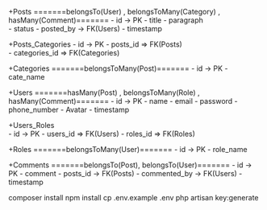 +Posts          =======belongsTo(User) , belongsToMany(Category) , hasMany(Comment)=======
    - id -> PK
    - title
    - paragraph     
    - status 
    - posted_by -> FK(Users) 
    - timestamp
    
+Posts_Categories
    - id -> PK
    - posts_id        => FK(Posts)  
    - categories_id   => FK(Categories)
    
+Categories     =======belongsToMany(Post)=======
    - id -> PK
    - cate_name     
    
+Users          =======hasMany(Post) , belongsToMany(Role) , hasMany(Comment)=======
    - id -> PK
    - name 
    - email
    - password
    - phone_number
    - Avatar
    - timestamp
    
+Users_Roles  
    - id -> PK
    - users_id => FK(Users)
    - roles_id => FK(Roles)
    
+Roles          =======belongsToMany(User)=======
    - id -> PK
    - role_name
    
+Comments       =======belongsTo(Post), belongsTo(User)=======
    - id -> PK
    - comment
    - posts_id      -> FK(Posts)
    - commented_by  -> FK(Users)
    - timestamp
    
composer install
npm install
cp .env.example .env
php artisan key:generate
    


